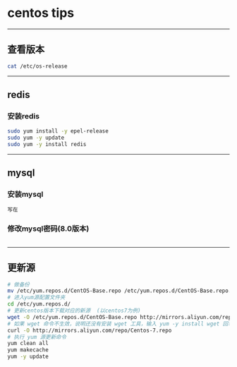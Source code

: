 # centos tips

---

## 查看版本

```bash
cat /etc/os-release
```

---

## redis

### 安装redis

```bash
sudo yum install -y epel-release
sudo yum -y update
sudo yum -y install redis
```

---

## mysql

### 安装mysql

```bash
写在
```

### 修改mysql密码(8.0版本)

```

```



---

## 更新源

```bash
# 做备份
mv /etc/yum.repos.d/CentOS-Base.repo /etc/yum.repos.d/CentOS-Base.repo.backup
# 进入yum源配置文件夹
cd /etc/yum.repos.d/
# 更新centos版本下载对应的新源  (以centos7为例)
wget -O /etc/yum.repos.d/CentOS-Base.repo http://mirrors.aliyun.com/repo/Centos-7.repo
# 如果 wget 命令不生效，说明还没有安装 wget 工具，输入 yum -y install wget 回车进行安装，或者使用以下命令
curl -O http://mirrors.aliyun.com/repo/Centos-7.repo
# 执行 yum 源更新命令
yum clean all
yum makecache
yum -y update
```

